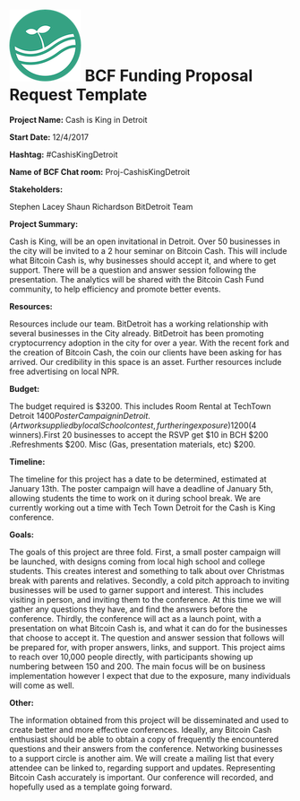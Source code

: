 # ![BCF Logo Round Tiny](https://raw.githubusercontent.com/The-Bitcoin-Cash-Fund/Branding/master/BCF%20Symbol%20Round%20Tiny.png) BCF Funding Proposal Request Template


**Project Name:** Cash is King in Detroit 


**Start Date:** 12/4/2017 

**Hashtag:** #CashisKingDetroit 


**Name of BCF Chat room:** Proj-CashisKingDetroit


**Stakeholders:** 

Stephen Lacey
Shaun Richardson
BitDetroit Team


**Project Summary:** 

Cash is King, will be an open invitational in Detroit. Over 50 businesses in the city will be invited to a 2 hour seminar on Bitcoin Cash. This will include what Bitcoin Cash is, why businesses should accept it, and where to get support. There will be a question and answer session following the presentation. The analytics will be shared with the Bitcoin Cash Fund community, to help efficiency and promote better events.


**Resources:**

Resources include our team. BitDetroit has a working relationship with several businesses in the City already. BitDetroit has been promoting cryptocurrency adoption in the city for over a year. With the recent fork and the creation of Bitcoin Cash, the coin our clients have been asking for has arrived. Our credibility in this space is an asset. Further resources include free advertising on local NPR. 

**Budget:**

The budget required is $3200. 
This includes Room Rental at TechTown Detroit $1400 
Poster Campaign in Detroit.(Artwork supplied by local School contest, furthering exposure)$1200(4 winners).First 20 businesses to accept the RSVP get $10 in BCH $200 .Refreshments $200. Misc (Gas, presentation materials, etc) $200. 


**Timeline:** 

The timeline for this project has a date to be determined, estimated at January 13th. The poster campaign will have a deadline of January 5th, allowing students the time to work on it during school break. We are currently working out a time with Tech Town Detroit for the Cash is King conference. 


**Goals:**

The goals of this project are three fold. First, a small poster campaign will be launched, with designs coming from local high school and college students. This creates interest and something to talk about over Christmas break with parents and relatives. Secondly, a cold pitch approach to inviting businesses will be used to garner support and interest. This includes visiting in person, and inviting them to the conference. At this time we will gather any questions they have, and find the answers before the conference. Thirdly, the conference will act as a launch point, with a presentation on what Bitcoin Cash is, and what it can do for the businesses that choose to accept it. The question and answer session that follows will be prepared for, with proper answers, links, and support. 
This project aims to reach over 10,000 people directly, with participants showing up numbering between 150 and 200. The main focus will be on business implementation however I expect that due to the exposure, many individuals will come as well.

**Other:**

The information obtained from this project will be disseminated and used to create better and more effective conferences. Ideally, any Bitcoin Cash enthusiast should be able to obtain a copy of frequently the encountered questions and their answers from the conference. Networking businesses to a support circle is another aim. We will create a mailing list that every attendee can be linked to, regarding support and updates. Representing Bitcoin Cash accurately is important. Our conference will recorded, and hopefully used as a template going forward. 

